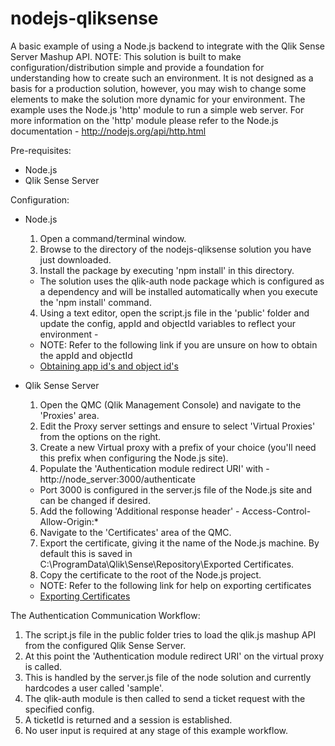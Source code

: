 # nodejs-qliksense
A basic example of using a Node.js backend to integrate with the Qlik Sense Server Mashup API.
NOTE: This solution is built to make configuration/distribution simple and provide a foundation for understanding how to create such an environment. It is not designed as a basis for a production solution, however, you may wish to change some elements to make the solution more dynamic for your environment.
The example uses the Node.js 'http' module to run a simple web server. For more information on the 'http' module please refer to the Node.js documentation - http://nodejs.org/api/http.html

Pre-requisites:
- Node.js
- Qlik Sense Server

Configuration:
- Node.js
  1. Open a command/terminal window.
  2. Browse to the directory of the nodejs-qliksense solution you have just downloaded.
  3. Install the package by executing 'npm install' in this directory.
    - The solution uses the qlik-auth node package which is configured as a dependency and will be installed automatically when you execute the 'npm install' command.  
  4. Using a text editor, open the script.js file in the 'public' folder and update the config, appId and objectId variables to reflect your environment -
    - NOTE: Refer to the following link if you are unsure on how to obtain the appId and objectId
    - [Obtaining app id's and object id's](http://help.qlik.com/sense/en-us/developer/#../Subsystems/Workbench/Content/BuildingWebsites/HowTos/obtain-app-object-id.htm)

- Qlik Sense Server
  1. Open the QMC (Qlik Management Console) and navigate to the 'Proxies' area.
  2. Edit the Proxy server settings and ensure to select 'Virtual Proxies' from the options on the right.
  3. Create a new Virtual proxy with a prefix of your choice (you'll need this prefix when configuring the Node.js site).
  4. Populate the 'Authentication module redirect URI' with - http://node_server:3000/authenticate
    - Port 3000 is configured in the server.js file of the Node.js site and can be changed if desired.
  5. Add the following 'Additional response header' - Access-Control-Allow-Origin:*
  6. Navigate to the 'Certificates' area of the QMC.
  7. Export the certificate, giving it the name of the Node.js machine. By default this is saved in C:\ProgramData\Qlik\Sense\Repository\Exported Certificates. 
  8. Copy the certificate to the root of the Node.js project.
    - NOTE: Refer to the following link for help on exporting certificates
    - [Exporting Certificates](http://help.qlik.com/sense/en-US/online/#../Subsystems/ManagementConsole/Content/QMC_Resources_Certificates_Export.htm?Highlight=export)

The Authentication Communication Workflow:
  1. The script.js file in the public folder tries to load the qlik.js mashup API from the configured Qlik Sense Server.
  2. At this point the 'Authentication module redirect URI' on the virtual proxy is called.
  3. This is handled by the server.js file of the node solution and currently hardcodes a user called 'sample'.
  4. The qlik-auth module is then called to send a ticket request with the specified config.
  5. A ticketId is returned and a session is established.
  6. No user input is required at any stage of this example workflow.
